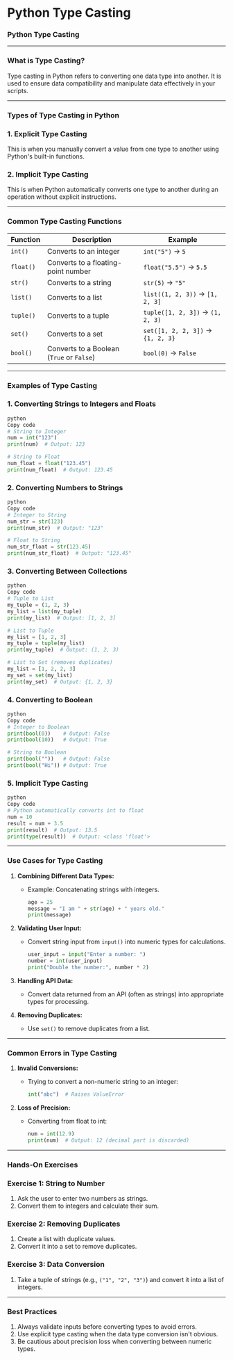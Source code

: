 # **Python Type Casting**

### **Python Type Casting**

---

### **What is Type Casting?**

Type casting in Python refers to converting one data type into another. It is used to ensure data compatibility and manipulate data effectively in your scripts.

---

### **Types of Type Casting in Python**

### **1. Explicit Type Casting**

This is when you manually convert a value from one type to another using Python's built-in functions.

### **2. Implicit Type Casting**

This is when Python automatically converts one type to another during an operation without explicit instructions.

---

### **Common Type Casting Functions**

| Function | Description | Example |
| --- | --- | --- |
| `int()` | Converts to an integer | `int("5")` → `5` |
| `float()` | Converts to a floating-point number | `float("5.5")` → `5.5` |
| `str()` | Converts to a string | `str(5)` → `"5"` |
| `list()` | Converts to a list | `list((1, 2, 3))` → `[1, 2, 3]` |
| `tuple()` | Converts to a tuple | `tuple([1, 2, 3])` → `(1, 2, 3)` |
| `set()` | Converts to a set | `set([1, 2, 2, 3])` → `{1, 2, 3}` |
| `bool()` | Converts to a Boolean (`True` or `False`) | `bool(0)` → `False` |

---

### **Examples of Type Casting**

### **1. Converting Strings to Integers and Floats**

```python
python
Copy code
# String to Integer
num = int("123")
print(num)  # Output: 123

# String to Float
num_float = float("123.45")
print(num_float)  # Output: 123.45

```

### **2. Converting Numbers to Strings**

```python
python
Copy code
# Integer to String
num_str = str(123)
print(num_str)  # Output: "123"

# Float to String
num_str_float = str(123.45)
print(num_str_float)  # Output: "123.45"

```

### **3. Converting Between Collections**

```python
python
Copy code
# Tuple to List
my_tuple = (1, 2, 3)
my_list = list(my_tuple)
print(my_list)  # Output: [1, 2, 3]

# List to Tuple
my_list = [1, 2, 3]
my_tuple = tuple(my_list)
print(my_tuple)  # Output: (1, 2, 3)

# List to Set (removes duplicates)
my_list = [1, 2, 2, 3]
my_set = set(my_list)
print(my_set)  # Output: {1, 2, 3}

```

### **4. Converting to Boolean**

```python
python
Copy code
# Integer to Boolean
print(bool(0))    # Output: False
print(bool(10))   # Output: True

# String to Boolean
print(bool(""))   # Output: False
print(bool("Hi")) # Output: True

```

### **5. Implicit Type Casting**

```python
python
Copy code
# Python automatically converts int to float
num = 10
result = num + 3.5
print(result)  # Output: 13.5
print(type(result))  # Output: <class 'float'>

```

---

### **Use Cases for Type Casting**

1. **Combining Different Data Types:**
    - Example: Concatenating strings with integers.
        
        ```python
        age = 25
        message = "I am " + str(age) + " years old."
        print(message)
        
        ```
        
2. **Validating User Input:**
    - Convert string input from `input()` into numeric types for calculations.
        
        ```python
        user_input = input("Enter a number: ")
        number = int(user_input)
        print("Double the number:", number * 2)
        
        ```
        
3. **Handling API Data:**
    - Convert data returned from an API (often as strings) into appropriate types for processing.
4. **Removing Duplicates:**
    - Use `set()` to remove duplicates from a list.

---

### **Common Errors in Type Casting**

1. **Invalid Conversions:**
    - Trying to convert a non-numeric string to an integer:
        
        ```python
        int("abc")  # Raises ValueError
        
        ```
        
2. **Loss of Precision:**
    - Converting from float to int:
        
        ```python
        num = int(12.9)
        print(num)  # Output: 12 (decimal part is discarded)
        
        ```
        

---

### **Hands-On Exercises**

### **Exercise 1: String to Number**

1. Ask the user to enter two numbers as strings.
2. Convert them to integers and calculate their sum.

### **Exercise 2: Removing Duplicates**

1. Create a list with duplicate values.
2. Convert it into a set to remove duplicates.

### **Exercise 3: Data Conversion**

1. Take a tuple of strings (e.g., `("1", "2", "3")`) and convert it into a list of integers.

---

### **Best Practices**

1. Always validate inputs before converting types to avoid errors.
2. Use explicit type casting when the data type conversion isn't obvious.
3. Be cautious about precision loss when converting between numeric types.